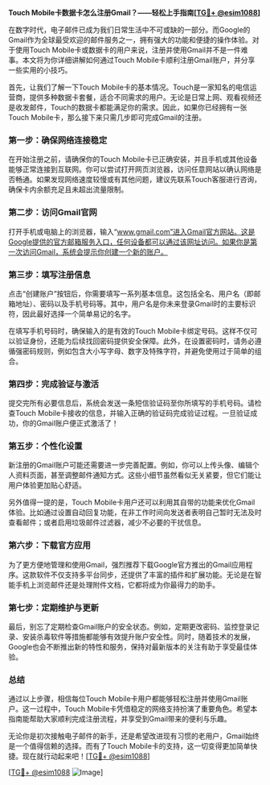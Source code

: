 **Touch Mobile卡数据卡怎么注册Gmail？——轻松上手指南[[TG💪+ @esim1088](https://t.me/s/esim1088)]**

在数字时代，电子邮件已成为我们日常生活中不可或缺的一部分。而Google的Gmail作为全球最受欢迎的邮件服务之一，拥有强大的功能和便捷的操作体验。对于使用Touch Mobile卡或数据卡的用户来说，注册并使用Gmail并不是一件难事。本文将为你详细讲解如何通过Touch Mobile卡顺利注册Gmail账户，并分享一些实用的小技巧。

首先，让我们了解一下Touch Mobile卡的基本情况。Touch是一家知名的电信运营商，提供多种数据卡套餐，适合不同需求的用户。无论是日常上网、观看视频还是收发邮件，Touch的数据卡都能满足你的需求。因此，如果你已经拥有一张Touch Mobile卡，那么接下来只需几步即可完成Gmail的注册。

### **第一步：确保网络连接稳定**
在开始注册之前，请确保你的Touch Mobile卡已正确安装，并且手机或其他设备能够正常连接到互联网。你可以尝试打开网页浏览器，访问任意网站以确认网络是否畅通。如果发现网络速度较慢或有其他问题，建议先联系Touch客服进行咨询，确保卡内余额充足且未超出流量限制。

### **第二步：访问Gmail官网**
打开手机或电脑上的浏览器，输入“www.gmail.com”进入Gmail官方网站。这是Google提供的官方邮箱服务入口，任何设备都可以通过该网址访问。如果你是第一次访问Gmail，系统会提示你创建一个新的账户。

### **第三步：填写注册信息**
点击“创建账户”按钮后，你需要填写一系列基本信息。这包括全名、用户名（即邮箱地址）、密码以及手机号码等。其中，用户名是你未来登录Gmail时的主要标识符，因此最好选择一个简单易记的名字。

在填写手机号码时，确保输入的是有效的Touch Mobile卡绑定号码。这样不仅可以验证身份，还能为后续找回密码提供安全保障。此外，在设置密码时，请务必遵循强密码规则，例如包含大小写字母、数字及特殊字符，并避免使用过于简单的组合。

### **第四步：完成验证与激活**
提交完所有必要信息后，系统会发送一条短信验证码至你所填写的手机号码。请检查Touch Mobile卡接收的信息，并输入正确的验证码完成验证过程。一旦验证成功，你的Gmail账户便正式激活了！

### **第五步：个性化设置**
新注册的Gmail账户可能还需要进一步完善配置。例如，你可以上传头像、编辑个人资料页面，甚至调整邮件通知方式。这些小细节虽然看似无关紧要，但它们能让用户体验更加贴心舒适。

另外值得一提的是，Touch Mobile卡用户还可以利用其自带的功能来优化Gmail体验。比如通过设置自动回复功能，在非工作时间向发送者表明自己暂时无法及时查看邮件；或者启用垃圾邮件过滤器，减少不必要的干扰信息。

### **第六步：下载官方应用**
为了更方便地管理和使用Gmail，强烈推荐下载Google官方推出的Gmail应用程序。这款软件不仅支持多平台同步，还提供了丰富的插件和扩展功能。无论是在智能手机上浏览邮件还是处理附件文档，它都将成为你最得力的助手。

### **第七步：定期维护与更新**
最后，别忘了定期检查Gmail账户的安全状态。例如，定期更改密码、监控登录记录、安装杀毒软件等措施都能够有效提升账户安全性。同时，随着技术的发展，Google也会不断推出新的特性和服务，保持对最新版本的关注有助于享受最佳体验。

### **总结**
通过以上步骤，相信每位Touch Mobile卡用户都能够轻松注册并使用Gmail账户。这一过程中，Touch Mobile卡凭借稳定的网络支持扮演了重要角色。希望本指南能帮助大家顺利完成注册流程，并享受到Gmail带来的便利与乐趣。

无论你是初次接触电子邮件的新手，还是希望改进现有习惯的老用户，Gmail始终是一个值得信赖的选择。而有了Touch Mobile卡的支持，这一切变得更加简单快捷。现在就行动起来吧！[[TG💪+ @esim1088](https://t.me/s/esim1088)]

[[TG💪+ @esim1088](https://t.me/s/esim1088) ![Image](https://i.postimg.cc/4NQfJmqS/Snipaste-2025-05-13-00-14-12.png)]
